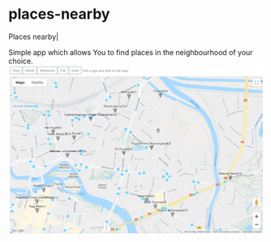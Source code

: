 # places-nearby
Places nearby|

Simple app which allows You to find places in the neighbourhood of your choice.
![Snapshot](https://github.com/Neeeeek/places-nearby/blob/master/snapshots/screen1.PNG)
